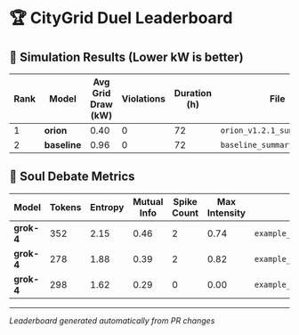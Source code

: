 # 🏆 CityGrid Duel Leaderboard

## 🔋 Simulation Results (Lower kW is better)

| Rank | Model | Avg Grid Draw (kW) | Violations | Duration (h) | File |
|------|-------|-------------------|------------|--------------|------|
| 1 | **orion** | 0.40 | 0 | 72 | `orion_v1.2.1_summary.json` |
| 2 | **baseline** | 0.96 | 0 | 72 | `baseline_summary.json` |

## 🧠 Soul Debate Metrics

| Model | Tokens | Entropy | Mutual Info | Spike Count | Max Intensity | File |
|-------|--------|---------|-------------|-------------|---------------|------|
| **grok-4** | 352 | 2.15 | 0.46 | 2 | 0.74 | `example_soul_debate_2.json` |
| **grok-4** | 278 | 1.88 | 0.39 | 2 | 0.82 | `example_soul_debate.json` |
| **grok-4** | 298 | 1.62 | 0.29 | 0 | 0.00 | `example_soul_debate_control.json` |

---
*Leaderboard generated automatically from PR changes*